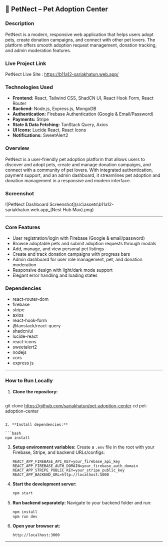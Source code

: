 
## 🐾 PetNect – Pet Adoption Center

### Description

PetNect is a modern, responsive web application that helps users adopt pets, create donation campaigns, and connect with other pet lovers. The platform offers smooth adoption request management, donation tracking, and admin moderation features.

### Live Project Link

PetNect Live Site : https://b11a12-sariakhatun.web.app/

### Technologies Used

* **Frontend:** React, Tailwind CSS, ShadCN UI, React Hook Form, React Router
* **Backend:** Node.js, Express.js, MongoDB
* **Authentication:** Firebase Authentication (Google & Email/Password)
* **Payments:** Stripe
* **State & Data Fetching:** TanStack Query, Axios
* **UI Icons:** Lucide React, React Icons
* **Notifications:** SweetAlert2



### Overview
PetNect is a user-friendly pet adoption platform that allows users to discover and adopt pets, create and manage donation campaigns, and connect with a community of pet lovers. With integrated authentication, payment support, and an admin dashboard, it streamlines pet adoption and donation management in a responsive and modern interface.

### Screenshot


![PetNect Dashboard Screenshot](src\assets\b11a12-sariakhatun.web.app_(Nest Hub Max).png)


---

### Core Features

* User registration/login with Firebase (Google & email/password)
* Browse adoptable pets and submit adoption requests through modals
* Add, manage, and view personal pet listings
* Create and track donation campaigns with progress bars
* Admin dashboard for user role management, pet, and donation moderation
* Responsive design with light/dark mode support
* Elegant error handling and loading states

### Dependencies

* react-router-dom
* firebase
* stripe
* axios
* react-hook-form
* @tanstack/react-query
* shadcn/ui
* lucide-react
* react-icons
* sweetalert2
* nodejs
* cors
* express js

---

### How to Run Locally

1. **Clone the repository:**

   ```bash
  git clone https://github.com/sariakhatun/pet-adoption-center
   cd pet-adoption-center
   ```

2. **Install dependencies:**

   ```bash
   npm install
   ```

3. **Setup environment variables:**
   Create a `.env` file in the root with your Firebase, Stripe, and backend URLs/configs:

   ```
   REACT_APP_FIREBASE_API_KEY=your_firebase_api_key
   REACT_APP_FIREBASE_AUTH_DOMAIN=your_firebase_auth_domain
   REACT_APP_STRIPE_PUBLIC_KEY=your_stripe_public_key
   REACT_APP_BACKEND_URL=http://localhost:5000
   ```

4. **Start the development server:**

   ```bash
   npm start
   ```

5. **Run backend separately:**
   Navigate to your backend folder and run:

   ```bash
   npm install
   npm run dev
   ```

6. **Open your browser at:**

   ```
   http://localhost:3000
   ```

---

